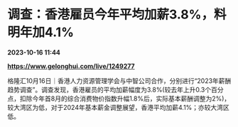 # 调查：香港雇员今年平均加薪3.8%，料明年加4.1%

**2023-10-16 11:44**

**https://www.gelonghui.com/live/1249277**

格隆汇10月16日｜香港人力资源管理学会与中智公司合作，分别进行“2023年薪酬趋势调查”。调查发现，香港雇员的平均加薪幅度为3.8%(较去年上升0.3个百分点，扣除今年首8月的综合消费物价指数升幅1.8%后，实际基本薪酬调整为2%)，较大湾区为低，对于2024年基本薪金调整展望，香港平均加薪4.1%；亦较大湾区低。